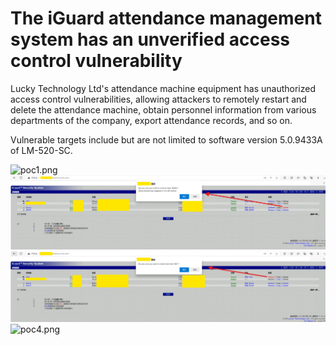 # The iGuard attendance management system has an unverified access control vulnerability

Lucky Technology Ltd's attendance machine equipment has unauthorized access control vulnerabilities, allowing attackers to remotely restart and delete the attendance machine, obtain personnel information from various departments of the company, export attendance records, and so on.

Vulnerable targets include but are not limited to software version 5.0.9433A of LM-520-SC.

![poc1.png](poc1.png)
![poc2.png](poc2.png)
![poc3.png](poc3.png)
![poc4.png](poc4.png)
